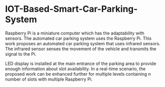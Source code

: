 # IOT-Based-Smart-Car-Parking-System
Raspberry Pi is a miniature computer which has the adaptability with sensors. The automated car parking system uses the Raspberry Pi. This work proposes an automated car parking system that uses infrared sensors. The infrared sensor senses the movement of the vehicle and transmits the signal to the Pi.


LED display is installed at the main entrance of the parking area to provide enough information about slot availability. In a real-time scenario, the proposed work can be enhanced further for multiple levels containing n number of slots with multiple Raspberry Pi.
